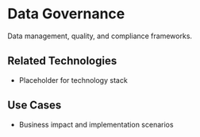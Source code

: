 # Data Governance

Data management, quality, and compliance frameworks.

## Related Technologies
- Placeholder for technology stack

## Use Cases
- Business impact and implementation scenarios
